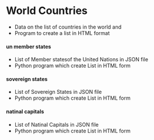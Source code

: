 World Countries
===============

- Data on the list of countries in the world and
- Program to create a list in HTML format

#### un member states

- List of Member statesof the United Nations in JSON file
- Python program which create List in HTML form

#### sovereign states

- List of Sovereign States in JSON file
- Python program which create List in HTML form

#### natinal capitals

- List of Natinal Capitals in JSON file
- Python program which create List in HTML form

